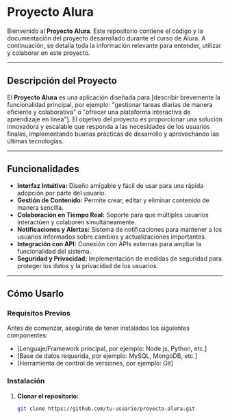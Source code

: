 # Proyecto Alura

Bienvenido al **Proyecto Alura**. Este repositorio contiene el código y la documentación del proyecto desarrollado durante el curso de Alura. A continuación, se detalla toda la información relevante para entender, utilizar y colaborar en este proyecto.

---

## Descripción del Proyecto

El **Proyecto Alura** es una aplicación diseñada para [describir brevemente la funcionalidad principal, por ejemplo: "gestionar tareas diarias de manera eficiente y colaborativa" o "ofrecer una plataforma interactiva de aprendizaje en línea"]. El objetivo del proyecto es proporcionar una solución innovadora y escalable que responda a las necesidades de los usuarios finales, implementando buenas prácticas de desarrollo y aprovechando las últimas tecnologías.

---

## Funcionalidades

- **Interfaz Intuitiva:** Diseño amigable y fácil de usar para una rápida adopción por parte del usuario.
- **Gestión de Contenido:** Permite crear, editar y eliminar contenido de manera sencilla.
- **Colaboración en Tiempo Real:** Soporte para que múltiples usuarios interactúen y colaboren simultáneamente.
- **Notificaciones y Alertas:** Sistema de notificaciones para mantener a los usuarios informados sobre cambios y actualizaciones importantes.
- **Integración con API:** Conexión con APIs externas para ampliar la funcionalidad del sistema.
- **Seguridad y Privacidad:** Implementación de medidas de seguridad para proteger los datos y la privacidad de los usuarios.

---

## Cómo Usarlo

### Requisitos Previos

Antes de comenzar, asegúrate de tener instalados los siguientes componentes:
- [Lenguaje/Framework principal, por ejemplo: Node.js, Python, etc.]
- [Base de datos requerida, por ejemplo: MySQL, MongoDB, etc.]
- [Herramienta de control de versiones, por ejemplo: Git]

### Instalación

1. **Clonar el repositorio:**
   ```bash
   git clone https://github.com/tu-usuario/proyecto-alura.git
